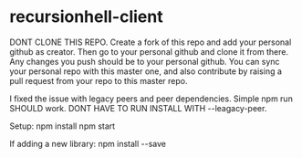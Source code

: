# recursionhell-client

DONT CLONE THIS REPO. Create a fork of this repo and add your personal github as creator. Then go to your personal github and clone it from there. Any changes you push should be to your personal github. You can sync your personal repo with this master one, and also contribute by raising a pull request from your repo to this master repo.

I fixed the issue with legacy peers and peer dependencies. Simple npm run SHOULD work. DONT HAVE TO RUN INSTALL WITH --leagacy-peer.

Setup:
npm install
npm start

If adding a new library:
npm install --save
